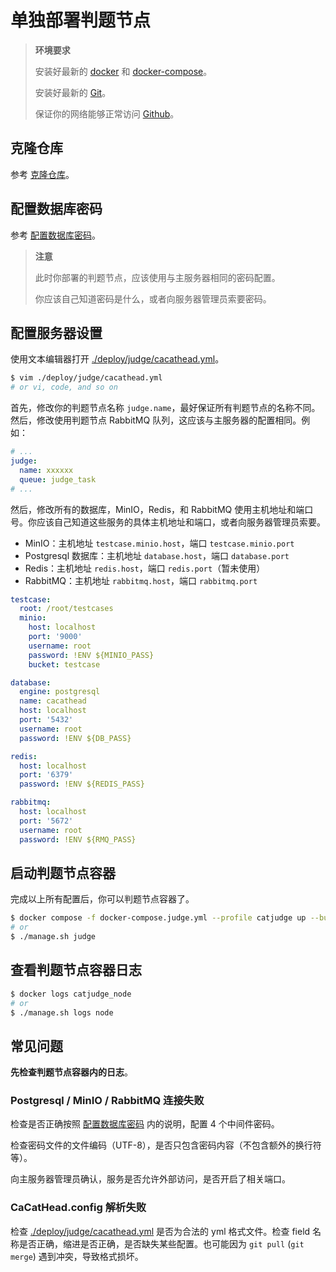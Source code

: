 # 单独部署判题节点

> **环境要求**
>
> 安装好最新的 [docker](https://www.docker.com/) 和 [docker-compose](https://docs.docker.com/compose/)。
>
> 安装好最新的 [Git](https://git-scm.com/)。
>
> 保证你的网络能够正常访问 [Github](https://github.com/)。

## 克隆仓库

参考 [克隆仓库](/deploy/server.html#克隆仓库)。

## 配置数据库密码

参考 [配置数据库密码](/deploy/server.html#配置数据库密码)。

> **注意**
>
> 此时你部署的判题节点，应该使用与主服务器相同的密码配置。
>
> 你应该自己知道密码是什么，或者向服务器管理员索要密码。

## 配置服务器设置

使用文本编辑器打开 [./deploy/judge/cacathead.yml](https://github.com/XLoJ/CaCatHead/blob/main/deploy/judge/cacathead.yml)。

```bash
$ vim ./deploy/judge/cacathead.yml
# or vi, code, and so on
```

首先，修改你的判题节点名称 `judge.name`，最好保证所有判题节点的名称不同。然后，修改使用判题节点 RabbitMQ 队列，这应该与主服务器的配置相同。例如：

```yaml
# ...
judge:
  name: xxxxxx
  queue: judge_task
# ...
```

然后，修改所有的数据库，MinIO，Redis，和 RabbitMQ 使用主机地址和端口号。你应该自己知道这些服务的具体主机地址和端口，或者向服务器管理员索要。

+ MinIO：主机地址 `testcase.minio.host`，端口 `testcase.minio.port`
+ Postgresql 数据库：主机地址 `database.host`，端口 `database.port`
+ Redis：主机地址 `redis.host`，端口 `redis.port`（暂未使用）
+ RabbitMQ：主机地址 `rabbitmq.host`，端口 `rabbitmq.port`

```yaml
testcase:
  root: /root/testcases
  minio:
    host: localhost
    port: '9000'
    username: root
    password: !ENV ${MINIO_PASS}
    bucket: testcase

database:
  engine: postgresql
  name: cacathead
  host: localhost
  port: '5432'
  username: root
  password: !ENV ${DB_PASS}

redis:
  host: localhost
  port: '6379'
  password: !ENV ${REDIS_PASS}

rabbitmq:
  host: localhost
  port: '5672'
  username: root
  password: !ENV ${RMQ_PASS}
```

## 启动判题节点容器

完成以上所有配置后，你可以判题节点容器了。

```bash
$ docker compose -f docker-compose.judge.yml --profile catjudge up --build -d
# or
$ ./manage.sh judge
```

## 查看判题节点容器日志

```bash
$ docker logs catjudge_node
# or
$ ./manage.sh logs node
```

## 常见问题

**先检查判题节点容器内的日志**。

### Postgresql / MinIO / RabbitMQ 连接失败

检查是否正确按照 [配置数据库密码](/deploy/server.html#配置数据库密码) 内的说明，配置 4 个中间件密码。

检查密码文件的文件编码（UTF-8），是否只包含密码内容（不包含额外的换行符等）。

向主服务器管理员确认，服务是否允许外部访问，是否开启了相关端口。

### CaCatHead.config 解析失败

检查 [./deploy/judge/cacathead.yml](https://github.com/XLoJ/CaCatHead/blob/main/deploy/judge/cacathead.yml) 是否为合法的 yml 格式文件。检查 field 名称是否正确，缩进是否正确，是否缺失某些配置。也可能因为 `git pull` (`git merge`) 遇到冲突，导致格式损坏。
